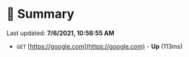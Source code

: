 # 📖 Summary
Last updated: **7/6/2021, 10:56:55 AM**

- `GET` [https://google.com](https://google.com) - **Up** (113ms)

